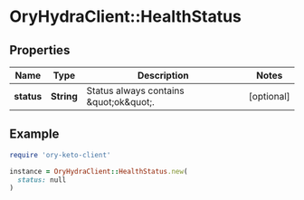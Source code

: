 # OryHydraClient::HealthStatus

## Properties

| Name | Type | Description | Notes |
| ---- | ---- | ----------- | ----- |
| **status** | **String** | Status always contains \&quot;ok\&quot;. | [optional] |

## Example

```ruby
require 'ory-keto-client'

instance = OryHydraClient::HealthStatus.new(
  status: null
)
```

